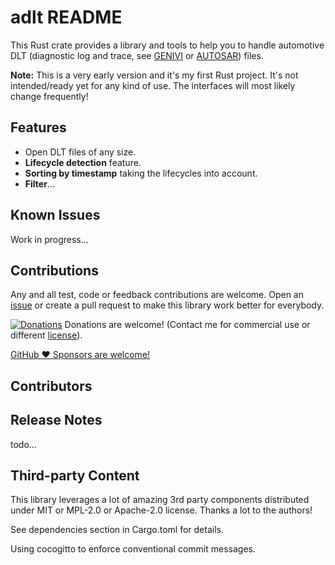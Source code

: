 # adlt README

This Rust crate provides a library and tools to help you to handle automotive DLT (diagnostic log and trace, see [GENIVI](https://at.projects.genivi.org/wiki/display/PROJ/Diagnostic+Log+and+Trace) or [AUTOSAR](https://www.autosar.org/fileadmin/user_upload/standards/foundation/1-0/AUTOSAR_PRS_DiagnosticLogAndTraceProtocol.pdf)) files.

**Note:** This is a very early version and it's my first Rust project. It's not intended/ready yet for any kind of use. The interfaces will most likely change frequently!

## Features

- Open DLT files of any size.
- **Lifecycle detection** feature.
- **Sorting by timestamp** taking the lifecycles into account.
- **Filter**...

## Known Issues

Work in progress...

## Contributions

Any and all test, code or feedback contributions are welcome.
Open an [issue](https://github.com/mbehr1/adlt/issues) or create a pull request to make this library work better for everybody.

[![Donations](https://www.paypalobjects.com/en_US/DK/i/btn/btn_donateCC_LG.gif)](https://www.paypal.com/cgi-bin/webscr?cmd=_s-xclick&hosted_button_id=2ZNMJP5P43QQN&source=url) Donations are welcome! (Contact me for commercial use or different [license](https://creativecommons.org/licenses/by-nc-sa/4.0/legalcode)).

[GitHub ♥︎ Sponsors are welcome!](https://github.com/sponsors/mbehr1)

## Contributors

## Release Notes

todo...

## Third-party Content

This library leverages a lot of amazing 3rd party components distributed under MIT or MPL-2.0 or Apache-2.0 license. Thanks a lot to the authors!

See dependencies section in Cargo.toml for details.

Using cocogitto to enforce conventional commit messages.
